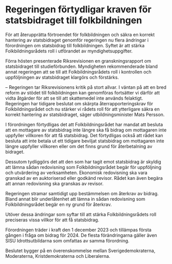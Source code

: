 # Regeringen förtydligar kraven för statsbidraget till folkbildningen

För att återupprätta förtroendet för folkbildningen och säkra en korrekt hantering av statsbidraget genomför regeringen nu flera ändringar i förordningen om statsbidrag till folkbildningen. Syftet är att stärka Folkbildningsrådets roll i utförandet av myndighetsuppgifter.

Förra hösten presenterade Riksrevisionen en granskningsrapport om statsbidraget till studieförbunden. Myndigheten rekommenderade bland annat regeringen att se till att Folkbildningsrådets roll i kontrollen och uppföljningen av statsbidraget klargörs och förstärks.

– Regeringen tar Riksrevisionens kritik på stort allvar. I väntan på att en bred reform av stödet till folkbildningen kan genomföras fortsätter vi därför att vidta åtgärder för att se till att skattemedel inte används felaktigt. Regeringen har tidigare beslutat om skärpta återrapporteringskrav för Folkbildningsrådet och nu stärker vi rådets roll för att ytterligare säkra en korrekt hantering av statsbidraget, säger utbildningsminister Mats Persson.

I förordningen förtydligas det att Folkbildningsrådet har mandat att besluta att en mottagare av statsbidrag inte längre ska få bidrag om mottagaren inte uppfyller villkoren för att få statsbidrag. Det förtydligas också att rådet kan besluta att inte betala ut ett tidigare beviljat statsbidrag om mottagaren inte längre uppfyller villkoren eller om det finns grund för återbetalning av bidraget.

Dessutom tydliggörs det att den som har tagit emot statsbidrag är skyldig att lämna sådan redovisning som Folkbildningsrådet begär för uppföljning och utvärdering av verksamheten. Ekonomisk redovisning ska vara granskad av en auktoriserad eller godkänd revisor. Rådet kan även begära att annan redovisning ska granskas av revisor.

Regeringen stramar samtidigt upp bestämmelsen om återkrav av bidrag. Bland annat blir underlåtenhet att lämna in sådan redovisning som Folkbildningsrådet begär en ny grund för återkrav.

Utöver dessa ändringar som syftar till att stärka Folkbildningsrådets roll preciseras vissa villkor för att få statsbidrag.

Förordningen träder i kraft den 1 december 2023 och tillämpas första gången i fråga om bidrag för 2024. De flesta förändringarna gäller även SISU Idrottsutbildarna som omfattas av samma förordning.

Beslutet bygger på en överenskommelse mellan Sverigedemokraterna, Moderaterna, Kristdemokraterna och Liberalerna.
